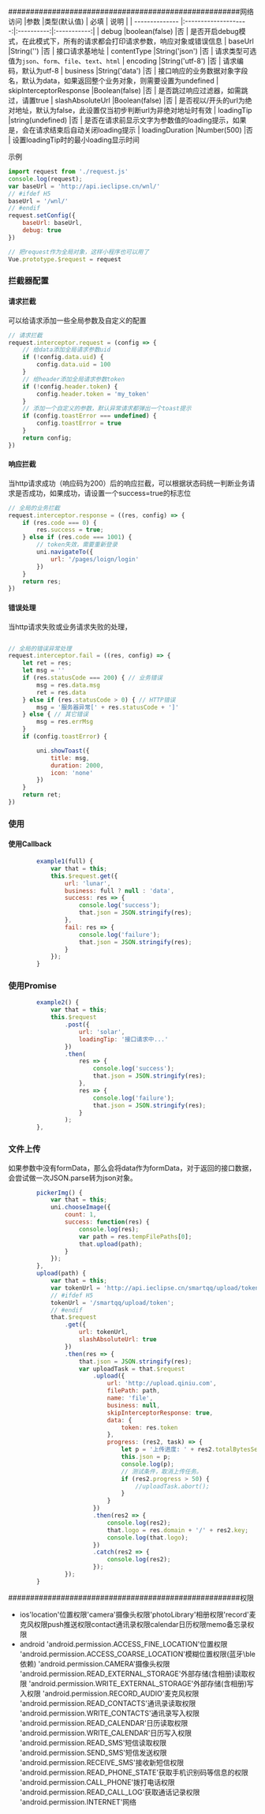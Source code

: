 #####################################################网络访问
|参数            |类型(默认值)                | 必填    |  说明 |
| -------------- |:--------------------:|:----------:|:-----------:|
| debug          |boolean(false)        |否          | 是否开启debug模式，在此模式下，所有的请求都会打印请求参数，响应对象或错误信息
| baseUrl        |String('')            |否          | 接口请求基地址
| contentType    |String('json')        |否          | 请求类型可选值为`json`、`form`、`file`、`text`、`html`
| encoding       |String('utf-8')       |否          | 请求编码，默认为utf-8
| business       |String('data')        |否          | 接口响应的业务数据对象字段名，默认为data，如果返回整个业务对象，则需要设置为undefined
| skipInterceptorResponse        |Boolean(false)     |否          | 是否跳过响应过滤器，如需跳过，请置true
| slashAbsoluteUrl               |Boolean(false)     |否          | 是否视以/开头的url为绝对地址，默认为false，此设置仅当初步判断url为非绝对地址时有效
| loadingTip                     |string(undefined)  |否          | 是否在请求前显示文字为参数值的loading提示，如果是，会在请求结束后自动关闭loading提示
| loadingDuration                |Number(500)        |否          | 设置loadingTip时的最小loading显示时间

示例

``` js
import request from './request.js'
console.log(request);
var baseUrl = 'http://api.ieclipse.cn/wnl/'
// #ifdef H5
baseUrl = '/wnl/'
// #endif
request.setConfig({
    baseUrl: baseUrl,
    debug: true
})

// 把request作为全局对象，这样小程序也可以用了
Vue.prototype.$request = request
```

### 拦截器配置

#### 请求拦截

可以给请求添加一些全局参数及自定义的配置

```js
// 请求拦截
request.interceptor.request = (config => {
    // 给data添加全局请求参数uid
    if (!config.data.uid) {
        config.data.uid = 100
    }
    // 给header添加全局请求参数token
    if (!config.header.token) {
        config.header.token = 'my_token'
    }
    // 添加一个自定义的参数，默认异常请求都弹出一个toast提示
    if (config.toastError === undefined) {
        config.toastError = true
    }
    return config;
})

```

#### 响应拦截

当http请求成功（响应码为200）后的响应拦截，可以根据状态码统一判断业务请求是否成功，如果成功，请设置一个success=true的标志位

```js
// 全局的业务拦截
request.interceptor.response = ((res, config) => {
    if (res.code === 0) {
        res.success = true;
    } else if (res.code === 1001) {
        // token失效，需要重新登录
        uni.navigateTo({
            url: '/pages/loign/login'
        })
    }
    return res;
})

```

#### 错误处理

当http请求失败或业务请求失败的处理，

```js

// 全局的错误异常处理
request.interceptor.fail = ((res, config) => {
    let ret = res;
    let msg = ''
    if (res.statusCode === 200) { // 业务错误
        msg = res.data.msg
        ret = res.data
    } else if (res.statusCode > 0) { // HTTP错误
        msg = '服务器异常[' + res.statusCode + ']'
    } else { // 其它错误
        msg = res.errMsg
    }
    if (config.toastError) {

        uni.showToast({
            title: msg,
            duration: 2000,
            icon: 'none'
        })
    }
    return ret;
})


```

### 使用

#### 使用Callback

``` js
        example1(full) {
            var that = this;
            this.$request.get({
                url: 'lunar',
                business: full ? null : 'data',
                success: res => {
                    console.log('success');
                    that.json = JSON.stringify(res);
                },
                fail: res => {
                    console.log('failure');
                    that.json = JSON.stringify(res);
                }
            });
        }
```
### 使用Promise

``` js
        example2() {
            var that = this;
            this.$request
                .post({
                    url: 'solar',
                    loadingTip: '接口请求中...'
                })
                .then(
                    res => {
                        console.log('success');
                        that.json = JSON.stringify(res);
                    },
                    res => {
                        console.log('failure');
                        that.json = JSON.stringify(res);
                    }
                );
        },

```
### 文件上传

如果参数中没有formData，那么会将data作为formData，对于返回的接口数据，会尝试做一次JSON.parse转为json对象。

```js
        pickerImg() {
            var that = this;
            uni.chooseImage({
                count: 1,
                success: function(res) {
                    console.log(res);
                    var path = res.tempFilePaths[0];
                    that.upload(path);
                }
            });
        },
        upload(path) {
            var that = this;
            var tokenUrl = 'http://api.ieclipse.cn/smartqq/upload/token';
            // #ifdef H5
            tokenUrl = '/smartqq/upload/token';
            // #endif
            that.$request
                .get({
                    url: tokenUrl,
                    slashAbsoluteUrl: true
                })
                .then(res => {
                    that.json = JSON.stringify(res);
                    var uploadTask = that.$request
                        .upload({
                            url: 'http://upload.qiniu.com',
                            filePath: path,
                            name: 'file',
                            business: null,
                            skipInterceptorResponse: true,
                            data: {
                                token: res.token
                            },
                            progress: (res2, task) => {
                                let p = '上传进度: ' + res2.totalBytesSent + '/' + res2.totalBytesExpectedToSend + ' (' + res2.progress + '%)';
                                this.json = p;
                                console.log(p);
                                // 测试条件，取消上传任务。
                                if (res2.progress > 50) {
                                    //uploadTask.abort();
                                }
                            }
                        })
                        .then(res2 => {
                            console.log(res2);
                            that.logo = res.domain + '/' + res2.key;
                            console.log(that.logo);
                        })
                        .catch(res2 => {
                            console.log(res2);
                        });
                });
        }
```
#####################################################权限
- ios'location'位置权限'camera'摄像头权限'photoLibrary'相册权限'record'麦克风权限push推送权限contact通讯录权限calendar日历权限memo备忘录权限
- android
'android.permission.ACCESS_FINE_LOCATION'位置权限
'android.permission.ACCESS_COARSE_LOCATION'模糊位置权限(蓝牙\ble依赖)
'android.permission.CAMERA'摄像头权限
'android.permission.READ_EXTERNAL_STORAGE'外部存储(含相册)读取权限
'android.permission.WRITE_EXTERNAL_STORAGE'外部存储(含相册)写入权限
'android.permission.RECORD_AUDIO'麦克风权限
'android.permission.READ_CONTACTS'通讯录读取权限
'android.permission.WRITE_CONTACTS'通讯录写入权限
'android.permission.READ_CALENDAR'日历读取权限
'android.permission.WRITE_CALENDAR'日历写入权限
'android.permission.READ_SMS'短信读取权限
'android.permission.SEND_SMS'短信发送权限
'android.permission.RECEIVE_SMS'接收新短信权限
'android.permission.READ_PHONE_STATE'获取手机识别码等信息的权限
'android.permission.CALL_PHONE'拨打电话权限
'android.permission.READ_CALL_LOG'获取通话记录权限 
'android.permission.INTERNET'网络